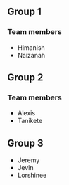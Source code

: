 ## Group 1

### Team members

- Himanish
- Naizanah

## Group 2

### Team members

- Alexis
- Tanikete

## Group 3

- Jeremy
- Jevin
- Lorshinee
